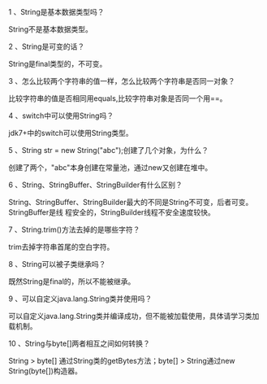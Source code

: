 1 、String是基本数据类型吗？

String不是基本数据类型。

2 、String是可变的话？

String是final类型的，不可变。

3 、怎么比较两个字符串的值一样，怎么比较两个字符串是否同一对象？

比较字符串的值是否相同用equals,比较字符串对象是否同一个用==。

4 、switch中可以使用String吗？

jdk7+中的switch可以使用String类型。

5 、String str = new String("abc");创建了几个对象，为什么？

创建了两个，"abc"本身创建在常量池，通过new又创建在堆中。

6 、String、StringBuffer、StringBuilder有什么区别？

String、StringBuffer、StringBuilder最大的不同是String不可变，后者可变。StringBuffer是线
程安全的，StringBuilder线程不安全速度较快。

7 、String.trim()方法去掉的是哪些字符？

trim去掉字符串首尾的空白字符。

8 、String可以被子类继承吗？

既然String是final的，所以不能被继承。

9 、可以自定义java.lang.String类并使用吗？

可以自定义java.lang.String类并编译成功，但不能被加载使用，具体请学习类加载机制。

10 、String与byte[]两者相互之间如何转换？

String > byte[] 通过String类的getBytes方法；byte[] > String通过new String(byte[])构造器。




